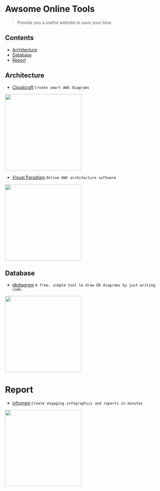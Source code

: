 # Awsome Online Tools
> Provide you a useful website to save your time.

## Contents
- [Architecture](#Architecture)
- [Database](#Database)
- [Report](#Report)

## Architecture
- [Cloudcraft](https://cloudcraft.co) `Create smart AWS diagrams`

<img src="https://cloudcraft.co/images/awseditor4.png" width="250">

- [Visual Paradigm](https://online.visual-paradigm.com/tw/diagrams/features/aws-architecture-diagram-tool) `Online AWS architecture software`

<img src="https://online.visual-paradigm.com/tw/images/features/aws-architecture-diagram-tool/01-aws-architecture-diagram.png" width="250">

## Database
- [dbdiagram](https://dbdiagram.io) `A free, simple tool to draw ER diagrams by just writing code.`

<img src="https://dbdiagram.io/static/img/dbdiagram-demo.0791273.gif" width="250">

# Report
- [infogram](https://infogram.com) `Create engaging infographics and reports in minutes`

<img src="http://g.recordit.co/8zbtLAffX6.gif" width="250">

